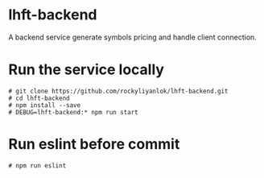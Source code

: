 # lhft-backend
A backend service generate symbols pricing and handle client connection.

# Run the service locally
```
# git clone https://github.com/rockyliyanlok/lhft-backend.git
# cd lhft-backend
# npm install --save
# DEBUG=lhft-backend:* npm run start
```

# Run eslint before commit
```
# npm run eslint
```